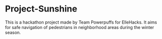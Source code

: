 # Project-Sunshine
This is a hackathon project made by Team Powerpuffs for ElleHacks. It aims for safe navigation of pedestrians in neighborhood areas during the winter season. 
